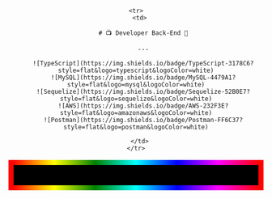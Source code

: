 <!-- Início da "tela de TV" -->

<div align="center">

  <table align="center" style="border: 10px solid; border-image: linear-gradient(to right, red, yellow, green, cyan, blue, magenta, red); border-image-slice: 1; border-radius: 15px; padding: 20px; background: rgb(0, 0, 0); color: rgb(255, 255, 255); font-family: Arial, sans-serif; width: 100%; max-width: 800px;">

    <tr>
      <td>

        # 📺 Developer Back-End 👋

        ---
        
        ![TypeScript](https://img.shields.io/badge/TypeScript-3178C6?style=flat&logo=typescript&logoColor=white)
        ![MySQL](https://img.shields.io/badge/MySQL-4479A1?style=flat&logo=mysql&logoColor=white)
        ![Sequelize](https://img.shields.io/badge/Sequelize-52B0E7?style=flat&logo=sequelize&logoColor=white)
        ![AWS](https://img.shields.io/badge/AWS-232F3E?style=flat&logo=amazonaws&logoColor=white)
        ![Postman](https://img.shields.io/badge/Postman-FF6C37?style=flat&logo=postman&logoColor=white)

      </td>
    </tr>

  </table>

</div>

<!-- Fim da "tela de TV" -->
